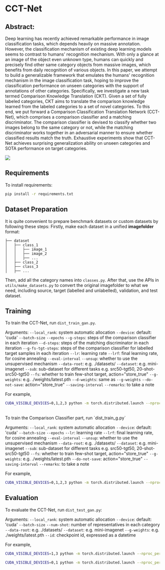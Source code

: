 # CCT-Net

## Abstract: 
Deep learning has recently achieved remarkable performance in image classification tasks, which depends heavily on massive annotation. However, the classification mechanism of existing deep learning models seems to contrast to humans' recognition mechanism. With only a glance at an image of the object even unknown type, humans can quickly and precisely find other same category objects from massive images, which benefits from daily recognition of various objects. In this paper, we attempt to build a generalizable framework that emulates the humans' recognition mechanism in the image classification task, hoping to improve the classification performance on unseen categories with the support of annotations of other categories. Specifically, we investigate a new task termed Comparison Knowledge Translation (CKT). Given a set of fully labeled categories, CKT aims to translate the comparison knowledge learned from the labeled categories to a set of novel categories. To this end, we put forward a Comparison Classification Translation Network (CCT-Net), which comprises a comparison classifier and a matching discriminator. The comparison classifier is devised to classify whether two images belong to the same category or not, while the matching discriminator works together in an adversarial manner to ensure whether classified results match the truth. Exhaustive experiments show that CCT-Net achieves surprising generalization ability on unseen categories and SOTA performance on target categories.

![](images/framework.png)

## Requirements

To install requirements:

```bash
pip install -r requirements.txt
```

## Dataset Preparation
It is quite convenient to prepare benchmark datasets or custom datasets by following these steps:
Firstly, make each dataset in a unified **imagefolder** format:
```
├── dataset
│   ├── class_1
│   │   ├── image_1
│   │   ├── image_2
│   │   ├── ...
│   ├── class_2
│   ├── class_3
│   ├── ...
```
Then, add all the category names into `classes.py`.
After that, use the APIs in `utils/make_datasets.py` to convert the original imagefolder to what we need, including source, target (labelled and unlabelled), validation, and test dataset. 

## Training

To train the CCT-Net, run `dist_train_gan.py`.

Arguments:
`--local_rank`: system automatic allocation
`--device`: default: 'cuda'
`--batch-size`
`--epochs`
`--g-steps`: steps of the comparison classifier in each iteration
`--d-steps`: steps of the matching discriminator in each iteration
`--g-fs-tgt-steps`: steps of the comparison classifier for labelled target samples in each iteration
`--lr`: learning rate
`--lrf`: final learning rate, for cosine annealing
`--eval-interval`
`--unsup`: whether to use the unsupervised mechanism
`--data-root`: e.g. ./datasets/
`--dataset`: e.g. mini-imagenet
`--sub`: sub-dataset for different tasks e.g. src50-tgt50, 20-shot-src50-tgt50
`--fs`: whether to train few-shot target, action="store_true"
`--g-weights`: e.g. ./weights/latest.pth
`--d-weights`: same as `--g-weights`
`--do-not-save`: action="store_true"
`--saving-interval`
`--remarks`: to take a note

For example,
```bash
CUDA_VISIBLE_DEVICES=0,1,2,3 python -m torch.distributed.launch --nproc_per_node=4 dist_train_gan.py --batch-size 8 --dataset mini-imagenet --sub 20-shot-src50-tgt50 --epochs 100 --g-weights ./weights/latest.pth --g-fs-tgt-steps 0 --g-steps 3
```
<br/>
To train the Comparison Classifier part, run `dist_train_g.py`

Arguments:
`--local_rank`: system automatic allocation
`--device`: default: 'cuda'
`--batch-size`
`--epochs`
`--lr`: learning rate
`--lrf`: final learning rate, for cosine annealing
`--eval-interval`
`--unsup`: whether to use the unsupervised mechanism
`--data-root`: e.g. ./datasets/
`--dataset`: e.g. mini-imagenet
`--sub`: sub-dataset for different tasks e.g. src50-tgt50, 20-shot-src50-tgt50
`--fs`: whether to train few-shot target, action="store_true"
`--g-weights`: e.g. ./weights/latest.pth
`--do-not-save`: action="store_true"
`--saving-interval`
`--remarks`: to take a note

For example,
```bash
CUDA_VISIBLE_DEVICES=0,1,2,3 python -m torch.distributed.launch --nproc_per_node=4 dist_train_g.py --batch-size 8 --dataset mini-imagenet --sub 20-shot-src50-tgt50 --epochs 100 --g-weights ./weights/latest.pth --lr 1e-4 --fs
```

## Evaluation

To evaluate the CCT-Net, run `dist_test_gan.py`:

Arguments:
`--local_rank`: system automatic allocation
`--device`: default: 'cuda'
`--batch-size`
`--num-shot`: number of representatives in each category
`--data-root`: e.g. ./datasets/
`--dataset`: e.g. mini-imagenet
`--g-weights`: e.g. ./weights/latest.pth
`--id`: checkpoint id, expressed as a datetime

For example,
```bash
CUDA_VISIBLE_DEVICES=1,3 python -m torch.distributed.launch --nproc_per_node=2 dist_test_gan.py --batch-size 30 --dataset mini-imagenet --id 01-14_17-41-03 --num-shot 30
```
```bash
CUDA_VISIBLE_DEVICES=0,1 python -m torch.distributed.launch --nproc_per_node=2 dist_test_gan.py --batch-size 30 --dataset mini-imagenet --g-weights ./weights/latest.pth --num-shot 30
```

